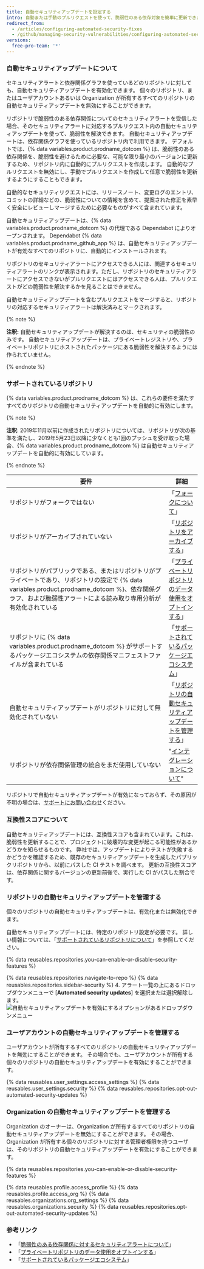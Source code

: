 ```yaml
---
title: 自動セキュリティアップデートを設定する
intro: 自動または手動のプルリクエストを使って、脆弱性のある依存対象を簡単に更新できます。
redirect_from:
  - /articles/configuring-automated-security-fixes
  - /github/managing-security-vulnerabilities/configuring-automated-security-fixes
versions:
  free-pro-team: '*'
---
```


### 自動セキュリティアップデートについて

セキュリティアラートと依存関係グラフを使っているどのリポジトリに対しても、自動セキュリティアップデートを有効化できます。 個々のリポジトリ、またはユーザアカウントあるいは Organization が所有するすべてのリポジトリの自動セキュリティアップデートを無効にすることができます。

リポジトリで脆弱性のある依存関係についてのセキュリティアラートを受信した場合、そのセキュリティアラートに対応するプルリクエスト内の自動セキュリティアップデートを使って、脆弱性を解決できます。 自動セキュリティアップデートは、依存関係グラフを使っているリポジトリ内で利用できます。 デフォルトでは、{% data variables.product.prodname_dotcom %} は、脆弱性のある依存関係を、脆弱性を避けるために必要な、可能な限り最小のバージョンに更新するため、リポジトリ内に自動的にプルリクエストを作成します。 自動的なプルリクエストを無効にし、手動でプルリクエストを作成して任意で脆弱性を更新するようにすることもできます。

自動的なセキュリティリクエストには、リリースノート、変更ログのエントリ、コミットの詳細などの、脆弱性についての情報を含めて、提案された修正を素早く安全にレビューしマージするために必要なものがすべて含まれています。

自動セキュリティアップデートは、{% data variables.product.prodname_dotcom %} の代理である Dependabot によりオープンされます。 Dependabot {% data variables.product.prodname_github_app %} は、自動セキュリティアップデートが有効なすべてのリポジトリに、自動的にインストールされます。

リポジトリのセキュリティアラートにアクセスできる人には、関連するセキュリティアラートのリンクが表示されます。ただし、リポジトリのセキュリティアラートにアクセスできないがプルリクエストにはアクセスできる人は、プルリクエストがどの脆弱性を解決するかを見ることはできません。

自動セキュリティアップデートを含むプルリクエストをマージすると、リポジトリの対応するセキュリティアラートは解決済みとマークされます。

{% note %}

**注釈:** 自動セキュリティアップデートが解決するのは、セキュリティの脆弱性のみです。 自動セキュリティアップデートは、プライベートレジストリや、プライベートリポジトリにホストされたパッケージにある脆弱性を解決するようには作られていません。

{% endnote %}

### サポートされているリポジトリ

{% data variables.product.prodname_dotcom %} は、これらの要件を満たすすべてのリポジトリの自動セキュリティアップデートを自動的に有効にします。

{% note %}

**注釈**: 2019年11月以前に作成されたリポジトリについては、リポジトリが次の基準を満たし、2019年5月23日以降に少なくとも1回のプッシュを受け取った場合、{% data variables.product.prodname_dotcom %} は自動セキュリティアップデートを自動的に有効にしています。

{% endnote %}

| 要件                                                                                                                                   | 詳細                                                                                                                                                                                                      |
| ------------------------------------------------------------------------------------------------------------------------------------ | ------------------------------------------------------------------------------------------------------------------------------------------------------------------------------------------------------- |
| リポジトリがフォークではない                                                                                                                       | 「[フォークについて](/github/collaborating-with-issues-and-pull-requests/about-forks)」                                                                                                                           |
| リポジトリがアーカイブされていない                                                                                                                    | 「[リポジトリをアーカイブする](/github/creating-cloning-and-archiving-repositories/archiving-repositories)」                                                                                                           |
| リポジトリがパブリックである、またはリポジトリがプライベートであり、リポジトリの設定で {% data variables.product.prodname_dotcom %}、依存関係グラフ、および脆弱性アラートによる読み取り専用分析が有効化されている | 「[プライベートリポジトリのデータ使用をオプトインする](/github/understanding-how-github-uses-and-protects-your-data/opting-into-or-out-of-data-use-for-your-private-repository#opting-into-data-use-for-your-private-repository)」 |
| リポジトリに {% data variables.product.prodname_dotcom %} がサポートするパッケージエコシステムの依存関係マニフェストファイルが含まれている                                    | 「[サポートされているパッケージエコシステム](/github/visualizing-repository-data-with-graphs/listing-the-packages-that-a-repository-depends-on#supported-package-ecosystems)」                                                |
| 自動セキュリティアップデートがリポジトリに対して無効化されていない                                                                                                    | 「[リポジトリの自動セキュリティアップデートを管理する](#managing-automated-security-updates-for-your-repository)」                                                                                                                 |
| リポジトリが依存関係管理の統合をまだ使用していない                                                                                                            | "[インテグレーションについて](/github/customizing-your-github-workflow/about-integrations)"                                                                                                                          |

リポジトリで自動セキュリティアップデートが有効になっておらず、その原因が不明の場合は、[サポートにお問い合わせ](https://support.github.com/contact)ください。

### 互換性スコアについて

自動セキュリティアップデートには、互換性スコアも含まれています。これは、脆弱性を更新することで、プロジェクトに破壊的な変更が起こる可能性があるかどうかを知らせるものです。 弊社では、アップデートによりテストが失敗するかどうかを確認するため、既存のセキュリティアップデートを生成したパブリックリポジトリから、以前にパスした CI テストを調べます。 更新の互換性スコアは、依存関係に関するバージョンの更新前後で、実行した CI がパスした割合です。

### リポジトリの自動セキュリティアップデートを管理する

個々のリポジトリの自動セキュリティアップデートは、有効化または無効化できます。

自動セキュリティアップデートには、特定のリポジトリ設定が必要です。 詳しい情報については、「[サポートされているリポジトリについて](#supported-repositories)」を参照してください。

{% data reusables.repositories.you-can-enable-or-disable-security-features %}

{% data reusables.repositories.navigate-to-repo %}
{% data reusables.repositories.sidebar-security %}
4. アラート一覧の上にあるドロップダウンメニューで [**Automated security updates**] を選択または選択解除します。 ![自動セキュリティアップデートを有効にするオプションがあるドロップダウンメニュー](/assets/images/help/repository/enable-automated-security-updates-drop-down.png)

### ユーザアカウントの自動セキュリティアップデートを管理する

ユーザアカウントが所有するすべてのリポジトリの自動セキュリティアップデートを無効にすることができます。 その場合でも、ユーザアカウントが所有する個々のリポジトリの自動セキュリティアップデートを有効にすることができます。

{% data reusables.user_settings.access_settings %}
{% data reusables.user_settings.security %}
{% data reusables.repositories.opt-out-automated-security-updates %}

### Organization の自動セキュリティアップデートを管理する

Organization のオーナーは、Organization が所有するすべてのリポジトリの自動セキュリティアップデートを無効にすることができます。 その場合、Organization が所有する個々のリポジトリに対する管理者権限を持つユーザは、そのリポジトリの自動セキュリティアップデートを有効にすることができます。

{% data reusables.repositories.you-can-enable-or-disable-security-features %}

{% data reusables.profile.access_profile %}
{% data reusables.profile.access_org %}
{% data reusables.organizations.org_settings %}
{% data reusables.organizations.security %}
{% data reusables.repositories.opt-out-automated-security-updates %}

### 参考リンク

- 「[脆弱性のある依存関係に対するセキュリティアラートについて](/articles/about-security-alerts-for-vulnerable-dependencies)」
- 「[プライベートリポジトリのデータ使用をオプトインする](/github/understanding-how-github-uses-and-protects-your-data/opting-into-or-out-of-data-use-for-your-private-repository#opting-into-data-use-for-your-private-repository)」
- 「[サポートされているパッケージエコシステム](/github/visualizing-repository-data-with-graphs/listing-the-packages-that-a-repository-depends-on#supported-package-ecosystems)」
